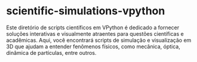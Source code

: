 # scientific-simulations-vpython
 Este diretório de scripts científicos em VPython é dedicado a fornecer soluções interativas e visualmente atraentes para questões científicas e acadêmicas. Aqui, você encontrará scripts de simulação e visualização em 3D que ajudam a entender fenômenos físicos, como mecânica, óptica, dinâmica de partículas, entre outros.
